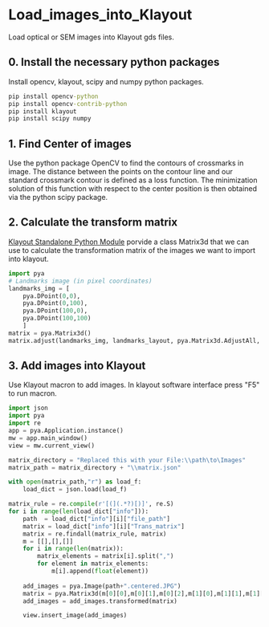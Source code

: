 # Load_images_into_Klayout
Load optical or SEM images into Klayout gds files.

## 0. Install the necessary python packages

Install opencv, klayout, scipy and numpy python packages.

```cmd
pip install opencv-python
pip install opencv-contrib-python
pip install klayout
pip install scipy numpy
```


## 1. Find Center of images
Use the python package OpenCV to find the contours of crossmarks in image. The distance between the points on the contour line and our standard crossmark contour is defined as a loss function. The minimization solution of this function with respect to the center position is then obtained via the python scipy package.


## 2. Calculate the transform matrix

[Klayout Standalone Python Module](https://github.com/klayoutmatthias/klayout/wiki/klayout---Standalone-KLayout-Python-Module) porvide a  class Matrix3d that we can use to calculate the transformation matrix of the images we want to import into klayout.

```python
import pya
# Landmarks image (in pixel coordinates)
landmarks_img = [
	pya.DPoint(0,0),
	pya.DPoint(0,100),
	pya.DPoint(100,0),
	pya.DPoint(100,100)
	]
matrix = pya.Matrix3d()
matrix.adjust(landmarks_img, landmarks_layout, pya.Matrix3d.AdjustAll, -1)
```


## 3. Add images into Klayout
Use Klayout macron to add images. In klayout software interface press "F5" to run macron.

```python
import json
import pya
import re
app = pya.Application.instance()
mw = app.main_window()
view = mw.current_view()

matrix_directory = "Replaced this with your File:\\path\to\Images"
matrix_path = matrix_directory + "\\matrix.json"

with open(matrix_path,"r") as load_f:
    load_dict = json.load(load_f)

matrix_rule = re.compile(r'[(](.*?)[)]', re.S)
for i in range(len(load_dict["info"])):
    path  = load_dict["info"][i]["file_path"]
    matrix = load_dict["info"][i]["Trans_matrix"]
    matrix = re.findall(matrix_rule, matrix)
    m = [[],[],[]]
    for i in range(len(matrix)):
        matrix_elements = matrix[i].split(",")
        for element in matrix_elements:
            m[i].append(float(element))
    
    add_images = pya.Image(path+".centered.JPG")
    matrix = pya.Matrix3d(m[0][0],m[0][1],m[0][2],m[1][0],m[1][1],m[1][2],m[2][0],m[2][1],m[2][2])
    add_images = add_images.transformed(matrix)

    view.insert_image(add_images)
```
